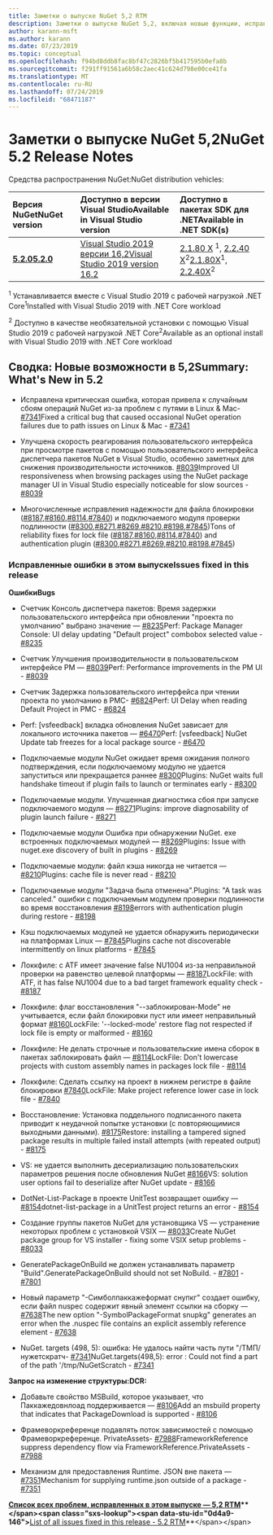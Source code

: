 ```yaml
---
title: Заметки о выпуске NuGet 5,2 RTM
description: Заметки о выпуске NuGet 5,2, включая новые функции, исправления ошибок и DCR.
author: karann-msft
ms.author: karann
ms.date: 07/23/2019
ms.topic: conceptual
ms.openlocfilehash: f94bd8ddb8fac8bf47c2826bf5b417595b0efa8b
ms.sourcegitcommit: f291ff91561a6b58c2aec41c624d798e00ce41fa
ms.translationtype: MT
ms.contentlocale: ru-RU
ms.lasthandoff: 07/24/2019
ms.locfileid: "68471187"
---
```

# <a name="nuget-52-release-notes"></a><span data-ttu-id="0d4a9-103">Заметки о выпуске NuGet 5,2</span><span class="sxs-lookup"><span data-stu-id="0d4a9-103">NuGet 5.2 Release Notes</span></span>

<span data-ttu-id="0d4a9-104">Средства распространения NuGet:</span><span class="sxs-lookup"><span data-stu-id="0d4a9-104">NuGet distribution vehicles:</span></span>

| <span data-ttu-id="0d4a9-105">Версия NuGet</span><span class="sxs-lookup"><span data-stu-id="0d4a9-105">NuGet version</span></span> | <span data-ttu-id="0d4a9-106">Доступно в версии Visual Studio</span><span class="sxs-lookup"><span data-stu-id="0d4a9-106">Available in Visual Studio version</span></span>| <span data-ttu-id="0d4a9-107">Доступно в пакетах SDK для .NET</span><span class="sxs-lookup"><span data-stu-id="0d4a9-107">Available in .NET SDK(s)</span></span>|
|:---|:---|:---|
| [<span data-ttu-id="0d4a9-108">**5.2.0**</span><span class="sxs-lookup"><span data-stu-id="0d4a9-108">**5.2.0**</span></span>](https://nuget.org/downloads) | [<span data-ttu-id="0d4a9-109">Visual Studio 2019 версии 16,2</span><span class="sxs-lookup"><span data-stu-id="0d4a9-109">Visual Studio 2019 version 16.2</span></span>](https://visualstudio.microsoft.com/downloads/) | <span data-ttu-id="0d4a9-110">[2.1.80 X](https://dotnet.microsoft.com/download/dotnet-core/2.1) <sup>1</sup>, [2.2.40 X](https://dotnet.microsoft.com/download/dotnet-core/2.2)<sup>2</sup></span><span class="sxs-lookup"><span data-stu-id="0d4a9-110">[2.1.80X](https://dotnet.microsoft.com/download/dotnet-core/2.1)<sup>1</sup>, [2.2.40X](https://dotnet.microsoft.com/download/dotnet-core/2.2)<sup>2</sup></span></span> |

<span data-ttu-id="0d4a9-111"><sup>1</sup> Устанавливается вместе с Visual Studio 2019 с рабочей нагрузкой .NET Core</span><span class="sxs-lookup"><span data-stu-id="0d4a9-111"><sup>1</sup>Installed with Visual Studio 2019 with .NET Core workload</span></span> 

<span data-ttu-id="0d4a9-112"><sup>2</sup> Доступно в качестве необязательной установки с помощью Visual Studio 2019 с рабочей нагрузкой .NET Core</span><span class="sxs-lookup"><span data-stu-id="0d4a9-112"><sup>2</sup>Available as an optional install with Visual Studio 2019 with .NET Core workload</span></span>

## <a name="summary-whats-new-in-52"></a><span data-ttu-id="0d4a9-113">Сводка: Новые возможности в 5,2</span><span class="sxs-lookup"><span data-stu-id="0d4a9-113">Summary: What's New in 5.2</span></span>

* <span data-ttu-id="0d4a9-114">Исправлена критическая ошибка, которая привела к случайным сбоям операций NuGet из-за проблем с путями в Linux & Mac- [#7341](https://github.com/NuGet/Home/issues/7341)</span><span class="sxs-lookup"><span data-stu-id="0d4a9-114">Fixed a critical bug that caused occasional NuGet operation failures due to path issues on Linux & Mac - [#7341](https://github.com/NuGet/Home/issues/7341)</span></span>

* <span data-ttu-id="0d4a9-115">Улучшена скорость реагирования пользовательского интерфейса при просмотре пакетов с помощью пользовательского интерфейса диспетчера пакетов NuGet в Visual Studio, особенно заметных для снижения производительности источников. [#8039](https://github.com/NuGet/Home/issues/8039)</span><span class="sxs-lookup"><span data-stu-id="0d4a9-115">Improved UI responsiveness when browsing packages using the NuGet package manager UI in Visual Studio especially noticeable for slow sources - [#8039](https://github.com/NuGet/Home/issues/8039)</span></span>

* <span data-ttu-id="0d4a9-116">Многочисленные исправления надежности для файла блокировки ([#8187](https://github.com/NuGet/Home/issues/8187),[#8160](https://github.com/NuGet/Home/issues/8160),[#8114](https://github.com/NuGet/Home/issues/8114),[#7840](https://github.com/NuGet/Home/issues/7840)) и подключаемого модуля проверки подлинности ([#8300](https://github.com/NuGet/Home/issues/8300),[#8271](https://github.com/NuGet/Home/issues/8271),[#8269](https://github.com/NuGet/Home/issues/8269),[#8210](https://github.com/NuGet/Home/issues/8210),[#8198](https://github.com/NuGet/Home/issues/8198),[#7845](https://github.com/NuGet/Home/issues/7845))</span><span class="sxs-lookup"><span data-stu-id="0d4a9-116">Tons of reliability fixes for lock file ([#8187](https://github.com/NuGet/Home/issues/8187),[#8160](https://github.com/NuGet/Home/issues/8160),[#8114](https://github.com/NuGet/Home/issues/8114),[#7840](https://github.com/NuGet/Home/issues/7840)) and authentication plugin ([#8300](https://github.com/NuGet/Home/issues/8300),[#8271](https://github.com/NuGet/Home/issues/8271),[#8269](https://github.com/NuGet/Home/issues/8269),[#8210](https://github.com/NuGet/Home/issues/8210),[#8198](https://github.com/NuGet/Home/issues/8198),[#7845](https://github.com/NuGet/Home/issues/7845))</span></span>

### <a name="issues-fixed-in-this-release"></a><span data-ttu-id="0d4a9-117">Исправленные ошибки в этом выпуске</span><span class="sxs-lookup"><span data-stu-id="0d4a9-117">Issues fixed in this release</span></span>

<span data-ttu-id="0d4a9-118">**Ошибки**</span><span class="sxs-lookup"><span data-stu-id="0d4a9-118">**Bugs**</span></span>

* <span data-ttu-id="0d4a9-119">Счетчик Консоль диспетчера пакетов:  Время задержки пользовательского интерфейса при обновлении "проекта по умолчанию" выбрано значение — [#8235](https://github.com/NuGet/Home/issues/8235)</span><span class="sxs-lookup"><span data-stu-id="0d4a9-119">Perf: Package Manager Console:  UI delay updating "Default project" combobox selected value - [#8235](https://github.com/NuGet/Home/issues/8235)</span></span>

* <span data-ttu-id="0d4a9-120">Счетчик Улучшения производительности в пользовательском интерфейсе PM — [#8039](https://github.com/NuGet/Home/issues/8039)</span><span class="sxs-lookup"><span data-stu-id="0d4a9-120">Perf: Performance improvements in the PM UI - [#8039](https://github.com/NuGet/Home/issues/8039)</span></span>

* <span data-ttu-id="0d4a9-121">Счетчик Задержка пользовательского интерфейса при чтении проекта по умолчанию в PMC- [#6824](https://github.com/NuGet/Home/issues/6824)</span><span class="sxs-lookup"><span data-stu-id="0d4a9-121">Perf: UI Delay when reading Default Project in PMC - [#6824](https://github.com/NuGet/Home/issues/6824)</span></span>

* <span data-ttu-id="0d4a9-122">Perf: [vsfeedback] вкладка обновления NuGet зависает для локального источника пакетов — [#6470](https://github.com/NuGet/Home/issues/6470)</span><span class="sxs-lookup"><span data-stu-id="0d4a9-122">Perf: [vsfeedback] NuGet Update tab freezes for a local package source - [#6470](https://github.com/NuGet/Home/issues/6470)</span></span>

* <span data-ttu-id="0d4a9-123">Подключаемые модули  NuGet ожидает время ожидания полного подтверждения, если подключаемому модулю не удается запуститься или прекращается раннее [#8300](https://github.com/NuGet/Home/issues/8300)</span><span class="sxs-lookup"><span data-stu-id="0d4a9-123">Plugins:  NuGet waits full handshake timeout if plugin fails to launch or terminates early - [#8300](https://github.com/NuGet/Home/issues/8300)</span></span>

* <span data-ttu-id="0d4a9-124">Подключаемые модули. Улучшенная диагностика сбоя при запуске подключаемого модуля — [#8271](https://github.com/NuGet/Home/issues/8271)</span><span class="sxs-lookup"><span data-stu-id="0d4a9-124">Plugins:  improve diagnosability of plugin launch failure - [#8271](https://github.com/NuGet/Home/issues/8271)</span></span>

* <span data-ttu-id="0d4a9-125">Подключаемые модули Ошибка при обнаружении NuGet. exe встроенных подключаемых модулей — [#8269](https://github.com/NuGet/Home/issues/8269)</span><span class="sxs-lookup"><span data-stu-id="0d4a9-125">Plugins: Issue with nuget.exe discovery of built in plugins - [#8269](https://github.com/NuGet/Home/issues/8269)</span></span>

* <span data-ttu-id="0d4a9-126">Подключаемые модули: файл кэша никогда не читается — [#8210](https://github.com/NuGet/Home/issues/8210)</span><span class="sxs-lookup"><span data-stu-id="0d4a9-126">Plugins:  cache file is never read - [#8210](https://github.com/NuGet/Home/issues/8210)</span></span>

* <span data-ttu-id="0d4a9-127">Подключаемые модули  "Задача была отменена".</span><span class="sxs-lookup"><span data-stu-id="0d4a9-127">Plugins:  "A task was canceled."</span></span> <span data-ttu-id="0d4a9-128">ошибки с подключаемым модулем проверки подлинности во время восстановления [#8198](https://github.com/NuGet/Home/issues/8198)</span><span class="sxs-lookup"><span data-stu-id="0d4a9-128">errors with authentication plugin during restore - [#8198](https://github.com/NuGet/Home/issues/8198)</span></span>

* <span data-ttu-id="0d4a9-129">Кэш подключаемых модулей не удается обнаружить периодически на платформах Linux — [#7845](https://github.com/NuGet/Home/issues/7845)</span><span class="sxs-lookup"><span data-stu-id="0d4a9-129">Plugins cache not discoverable intermittently on linux platforms - [#7845](https://github.com/NuGet/Home/issues/7845)</span></span>

* <span data-ttu-id="0d4a9-130">Локкфиле: с ATF имеет значение false NU1004 из-за неправильной проверки на равенство целевой платформы — [#8187](https://github.com/NuGet/Home/issues/8187)</span><span class="sxs-lookup"><span data-stu-id="0d4a9-130">LockFile: with ATF, it has false NU1004 due to a bad target framework equality check - [#8187](https://github.com/NuGet/Home/issues/8187)</span></span>

* <span data-ttu-id="0d4a9-131">Локкфиле: флаг восстановления "--заблокирован-Mode" не учитывается, если файл блокировки пуст или имеет неправильный формат [#8160](https://github.com/NuGet/Home/issues/8160)</span><span class="sxs-lookup"><span data-stu-id="0d4a9-131">LockFile: '--locked-mode' restore flag not respected if lock file is empty or malformed - [#8160](https://github.com/NuGet/Home/issues/8160)</span></span>

* <span data-ttu-id="0d4a9-132">Локкфиле: Не делать строчные и пользовательские имена сборок в пакетах заблокировать файл — [#8114](https://github.com/NuGet/Home/issues/8114)</span><span class="sxs-lookup"><span data-stu-id="0d4a9-132">LockFile: Don't lowercase projects with custom assembly names in packages lock file - [#8114](https://github.com/NuGet/Home/issues/8114)</span></span>

* <span data-ttu-id="0d4a9-133">Локкфиле: Сделать ссылку на проект в нижнем регистре в файле блокировки [#7840](https://github.com/NuGet/Home/issues/7840)</span><span class="sxs-lookup"><span data-stu-id="0d4a9-133">LockFile: Make project reference lower case in lock file  - [#7840](https://github.com/NuGet/Home/issues/7840)</span></span>

* <span data-ttu-id="0d4a9-134">Восстановление: Установка поддельного подписанного пакета приводит к неудачной попытке установки (с повторяющимися выходными данными). [#8175](https://github.com/NuGet/Home/issues/8175)</span><span class="sxs-lookup"><span data-stu-id="0d4a9-134">Restore:  installing a tampered signed package results in multiple failed install attempts (with repeated output) - [#8175](https://github.com/NuGet/Home/issues/8175)</span></span>

* <span data-ttu-id="0d4a9-135">VS: не удается выполнить десериализацию пользовательских параметров решения после обновления NuGet [#8166](https://github.com/NuGet/Home/issues/8166)</span><span class="sxs-lookup"><span data-stu-id="0d4a9-135">VS: solution user options fail to deserialize after NuGet update - [#8166](https://github.com/NuGet/Home/issues/8166)</span></span>

* <span data-ttu-id="0d4a9-136">DotNet-List-Package в проекте UnitTest возвращает ошибку — [#8154](https://github.com/NuGet/Home/issues/8154)</span><span class="sxs-lookup"><span data-stu-id="0d4a9-136">dotnet-list-package in a UnitTest project returns an error - [#8154](https://github.com/NuGet/Home/issues/8154)</span></span>

* <span data-ttu-id="0d4a9-137">Создание группы пакетов NuGet для установщика VS — устранение некоторых проблем с установкой VSIX — [#8033](https://github.com/NuGet/Home/issues/8033)</span><span class="sxs-lookup"><span data-stu-id="0d4a9-137">Create NuGet package group for VS installer - fixing some VSIX setup problems - [#8033](https://github.com/NuGet/Home/issues/8033)</span></span>

* <span data-ttu-id="0d4a9-138">GeneratePackageOnBuild не должен устанавливать параметр "Build".</span><span class="sxs-lookup"><span data-stu-id="0d4a9-138">GeneratePackageOnBuild should not set NoBuild.</span></span><span data-ttu-id="0d4a9-139"> - [#7801](https://github.com/NuGet/Home/issues/7801)</span><span class="sxs-lookup"><span data-stu-id="0d4a9-139"> - [#7801](https://github.com/NuGet/Home/issues/7801)</span></span>

* <span data-ttu-id="0d4a9-140">Новый параметр "-Симболпаккажеформат снупкг" создает ошибку, если файл nuspec содержит явный элемент ссылки на сборку — [#7638](https://github.com/NuGet/Home/issues/7638)</span><span class="sxs-lookup"><span data-stu-id="0d4a9-140">The new option "-SymbolPackageFormat snupkg" generates an error when the .nuspec file contains an explicit assembly reference element - [#7638](https://github.com/NuGet/Home/issues/7638)</span></span>

* <span data-ttu-id="0d4a9-141">NuGet. targets (498, 5): ошибка: Не удалось найти часть пути "/ТМП/нужетскратч- [#7341](https://github.com/NuGet/Home/issues/7341)</span><span class="sxs-lookup"><span data-stu-id="0d4a9-141">NuGet.targets(498,5): error : Could not find a part of the path '/tmp/NuGetScratch - [#7341](https://github.com/NuGet/Home/issues/7341)</span></span>

<span data-ttu-id="0d4a9-142">**Запрос на изменение структуры:**</span><span class="sxs-lookup"><span data-stu-id="0d4a9-142">**DCR:**</span></span>

* <span data-ttu-id="0d4a9-143">Добавьте свойство MSBuild, которое указывает, что Паккажедовнлоад поддерживается — [#8106](https://github.com/NuGet/Home/issues/8106)</span><span class="sxs-lookup"><span data-stu-id="0d4a9-143">Add an msbuild property that indicates that PackageDownload is supported - [#8106](https://github.com/NuGet/Home/issues/8106)</span></span>

* <span data-ttu-id="0d4a9-144">Фрамеворкреференце подавлять поток зависимостей с помощью Фрамеворкреференце. PrivateAssets- [#7988](https://github.com/NuGet/Home/issues/7988)</span><span class="sxs-lookup"><span data-stu-id="0d4a9-144">FrameworkReference suppress dependency flow via FrameworkReference.PrivateAssets - [#7988](https://github.com/NuGet/Home/issues/7988)</span></span>

* <span data-ttu-id="0d4a9-145">Механизм для предоставления Runtime. JSON вне пакета — [#7351](https://github.com/NuGet/Home/issues/7351)</span><span class="sxs-lookup"><span data-stu-id="0d4a9-145">Mechanism for supplying runtime.json outside of a package - [#7351](https://github.com/NuGet/Home/issues/7351)</span></span>

<span data-ttu-id="0d4a9-146">**[Список всех проблем, исправленных в этом выпуске — 5,2 RTM](https://github.com/nuget/home/issues?q=is%3Aissue+is%3Aclosed+milestone%3A%225.2")**</span><span class="sxs-lookup"><span data-stu-id="0d4a9-146">**[List of all issues fixed in this release - 5.2 RTM](https://github.com/nuget/home/issues?q=is%3Aissue+is%3Aclosed+milestone%3A%225.2")**</span></span>


